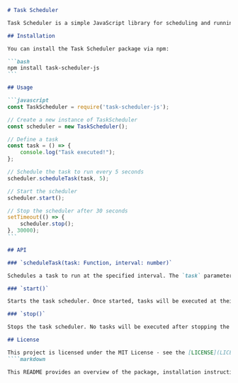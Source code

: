 ````markdown
# Task Scheduler

Task Scheduler is a simple JavaScript library for scheduling and running tasks at specified intervals.

## Installation

You can install the Task Scheduler package via npm:

```bash
npm install task-scheduler-js
```

## Usage

```javascript
const TaskScheduler = require('task-scheduler-js');

// Create a new instance of TaskScheduler
const scheduler = new TaskScheduler();

// Define a task
const task = () => {
    console.log("Task executed!");
};

// Schedule the task to run every 5 seconds
scheduler.scheduleTask(task, 5);

// Start the scheduler
scheduler.start();

// Stop the scheduler after 30 seconds
setTimeout(() => {
    scheduler.stop();
}, 30000);
```

## API

### `scheduleTask(task: Function, interval: number)`

Schedules a task to run at the specified interval. The `task` parameter should be a function representing the task to be executed, and the `interval` parameter should be the time interval in seconds.

### `start()`

Starts the task scheduler. Once started, tasks will be executed at their specified intervals.

### `stop()`

Stops the task scheduler. No tasks will be executed after stopping the scheduler.

## License

This project is licensed under the MIT License - see the [LICENSE](LICENSE) file for details.
````markdown

This README provides an overview of the package, installation instructions, usage examples, and API documentation. You can include it in your package repository to help users understand how to use your Task Scheduler library.
